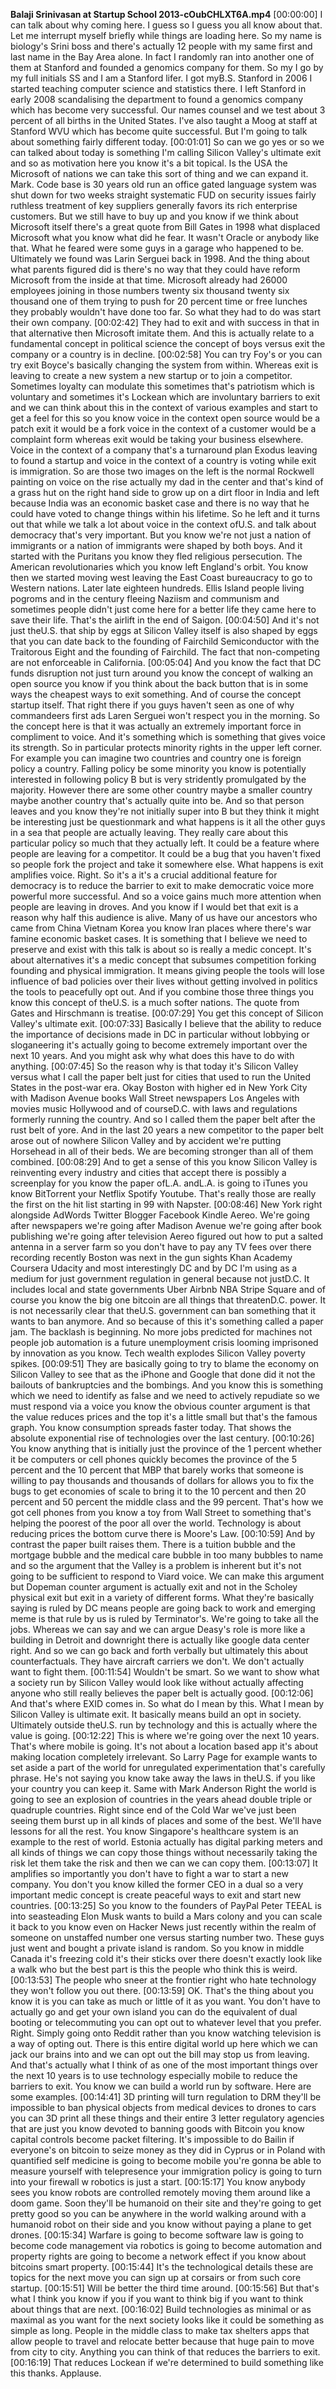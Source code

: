 **Balaji Srinivasan at Startup School 2013-cOubCHLXT6A.mp4**  \[00:00:00\] I can talk about why coming here. I guess so I guess you all know about that. Let me interrupt myself briefly while things are loading here. So my name is biology\'s Srini boss and there\'s actually 12 people with my same first and last name in the Bay Area alone. In fact I randomly ran into another one of them at Stanford and founded a genomics company for them. So my I go by my full initials SS and I am a Stanford lifer. I got myB.S. Stanford in 2006 I started teaching computer science and statistics there. I left Stanford in early 2008 scandalising the department to found a genomics company which has become very successful. Our names counsel and we test about 3 percent of all births in the United States. I\'ve also taught a Moog at staff at Stanford WVU which has become quite successful. But I\'m going to talk about something fairly different today.  \[00:01:01\] So can we go yes or so we can talked about today is something I\'m calling Silicon Valley\'s ultimate exit and so as motivation here you know it\'s a bit topical. Is the USA the Microsoft of nations we can take this sort of thing and we can expand it. Mark. Code base is 30 years old run an office gated language system was shut down for two weeks straight systematic FUD on security issues fairly ruthless treatment of key suppliers generally favors its rich enterprise customers. But we still have to buy up and you know if we think about Microsoft itself there\'s a great quote from Bill Gates in 1998 what displaced Microsoft what you know what did he fear. It wasn\'t Oracle or anybody like that. What he feared were some guys in a garage who happened to be. Ultimately we found was Larin Serguei back in 1998. And the thing about what parents figured did is there\'s no way that they could have reform Microsoft from the inside at that time. Microsoft already had 26000 employees joining in those numbers twenty six thousand twenty six thousand one of them trying to push for 20 percent time or free lunches they probably wouldn\'t have done too far. So what they had to do was start their own company.  \[00:02:42\] They had to exit and with success in that in that alternative then Microsoft imitate them. And this is actually relate to a fundamental concept in political science the concept of boys versus exit the company or a country is in decline.  \[00:02:58\] You can try Foy\'s or you can try exit Boyce\'s basically changing the system from within. Whereas exit is leaving to create a new system a new startup or to join a competitor. Sometimes loyalty can modulate this sometimes that\'s patriotism which is voluntary and sometimes it\'s Lockean which are involuntary barriers to exit and we can think about this in the context of various examples and start to get a feel for this so you know voice in the context open source would be a patch exit it would be a fork voice in the context of a customer would be a complaint form whereas exit would be taking your business elsewhere. Voice in the context of a company that\'s a turnaround plan Exodus leaving to found a startup and voice in the context of a country is voting while exit is immigration. So are those two images on the left is the normal Rockwell painting on voice on the rise actually my dad in the center and that\'s kind of a grass hut on the right hand side to grow up on a dirt floor in India and left because India was an economic basket case and there is no way that he could have voted to change things within his lifetime. So he left and it turns out that while we talk a lot about voice in the context ofU.S. and talk about democracy that\'s very important. But you know we\'re not just a nation of immigrants or a nation of immigrants were shaped by both boys. And it started with the Puritans you know they fled religious persecution. The American revolutionaries which you know left England\'s orbit. You know then we started moving west leaving the East Coast bureaucracy to go to Western nations. Later late eighteen hundreds. Ellis Island people living pogroms and in the century fleeing Naziism and communism and sometimes people didn\'t just come here for a better life they came here to save their life. That\'s the airlift in the end of Saigon.  \[00:04:50\] And it\'s not just theU.S. that ship by eggs at Silicon Valley itself is also shaped by eggs that you can date back to the founding of Fairchild Semiconductor with the Traitorous Eight and the founding of Fairchild. The fact that non-competing are not enforceable in California.  \[00:05:04\] And you know the fact that DC funds disruption not just turn around you know the concept of walking an open source you know if you think about the back button that is in some ways the cheapest ways to exit something. And of course the concept startup itself. That right there if you guys haven\'t seen as one of why commandeers first ads Laren Serguei won\'t respect you in the morning. So the concept here is that it was actually an extremely important force in compliment to voice. And it\'s something which is something that gives voice its strength. So in particular protects minority rights in the upper left corner. For example you can imagine two countries and country one is foreign policy a country. Falling policy be some minority you know is potentially interested in following policy B but is very stridently promulgated by the majority. However there are some other country maybe a smaller country maybe another country that\'s actually quite into be. And so that person leaves and you know they\'re not initially super into B but they think it might be interesting just be questionmark and what happens is it all the other guys in a sea that people are actually leaving. They really care about this particular policy so much that they actually left. It could be a feature where people are leaving for a competitor. It could be a bug that you haven\'t fixed so people fork the project and take it somewhere else. What happens is exit amplifies voice. Right. So it\'s a it\'s a crucial additional feature for democracy is to reduce the barrier to exit to make democratic voice more powerful more successful. And so a voice gains much more attention when people are leaving in droves. And you know if I would bet that exit is a reason why half this audience is alive. Many of us have our ancestors who came from China Vietnam Korea you know Iran places where there\'s war famine economic basket cases. It is something that I believe we need to preserve and exist with this talk is about so is really a medic concept. It\'s about alternatives it\'s a medic concept that subsumes competition forking founding and physical immigration. It means giving people the tools will lose influence of bad policies over their lives without getting involved in politics the tools to peacefully opt out. And if you combine those three things you know this concept of theU.S. is a much softer nations. The quote from Gates and Hirschmann is treatise.  \[00:07:29\] You get this concept of Silicon Valley\'s ultimate exit.  \[00:07:33\] Basically I believe that the ability to reduce the importance of decisions made in DC in particular without lobbying or sloganeering it\'s actually going to become extremely important over the next 10 years. And you might ask why what does this have to do with anything.  \[00:07:45\] So the reason why is that today it\'s Silicon Valley versus what I call the paper belt just for cities that used to run the United States in the post-war era. Okay Boston with higher ed in New York City with Madison Avenue books Wall Street newspapers Los Angeles with movies music Hollywood and of courseD.C. with laws and regulations formerly running the country. And so I called them the paper belt after the rust belt of yore. And in the last 20 years a new competitor to the paper belt arose out of nowhere Silicon Valley and by accident we\'re putting Horsehead in all of their beds. We are becoming stronger than all of them combined.  \[00:08:29\] And to get a sense of this you know Silicon Valley is reinventing every industry and cities that accept there is possibly a screenplay for you know the paper ofL.A. andL.A. is going to iTunes you know BitTorrent your Netflix Spotify Youtube. That\'s really those are really the first on the hit list starting in 99 with Napster.  \[00:08:46\] New York right alongside AdWords Twitter Blogger Facebook Kindle Aereo. We\'re going after newspapers we\'re going after Madison Avenue we\'re going after book publishing we\'re going after television Aereo figured out how to put a salted antenna in a server farm so you don\'t have to pay any TV fees over there recording recently Boston was next in the gun sights Khan Academy Coursera Udacity and most interestingly DC and by DC I\'m using as a medium for just government regulation in general because not justD.C. It includes local and state governments Uber Airbnb NBA Stripe Square and of course you know the big one bitcoin are all things that threatenD.C. power. It is not necessarily clear that theU.S. government can ban something that it wants to ban anymore. And so because of this it\'s something called a paper jam. The backlash is beginning. No more jobs predicted for machines not people job automation is a future unemployment crisis looming imprisoned by innovation as you know. Tech wealth explodes Silicon Valley poverty spikes.  \[00:09:51\] They are basically going to try to blame the economy on Silicon Valley to see that as the iPhone and Google that done did it not the bailouts of bankruptcies and the bombings. And you know this is something which we need to identify as false and we need to actively repudiate so we must respond via a voice you know the obvious counter argument is that the value reduces prices and the top it\'s a little small but that\'s the famous graph. You know consumption spreads faster today. That shows the absolute exponential rise of technologies over the last century.  \[00:10:26\] You know anything that is initially just the province of the 1 percent whether it be computers or cell phones quickly becomes the province of the 5 percent and the 10 percent that MBP that barely works that someone is willing to pay thousands and thousands of dollars for allows you to fix the bugs to get economies of scale to bring it to the 10 percent and then 20 percent and 50 percent the middle class and the 99 percent. That\'s how we got cell phones from you know a toy from Wall Street to something that\'s helping the poorest of the poor all over the world. Technology is about reducing prices the bottom curve there is Moore\'s Law.  \[00:10:59\] And by contrast the paper built raises them. There is a tuition bubble and the mortgage bubble and the medical care bubble in too many bubbles to name and so the argument that the Valley is a problem is inherent but it\'s not going to be sufficient to respond to Viard voice. We can make this argument but Dopeman counter argument is actually exit and not in the Scholey physical exit but exit in a variety of different forms. What they\'re basically saying is ruled by DC means people are going back to work and emerging meme is that rule by us is ruled by Terminator\'s. We\'re going to take all the jobs. Whereas we can say and we can argue Deasy\'s role is more like a building in Detroit and downright there is actually like google data center right. And so we can go back and forth verbally but ultimately this about counterfactuals. They have aircraft carriers we don\'t. We don\'t actually want to fight them.  \[00:11:54\] Wouldn\'t be smart. So we want to show what a society run by Silicon Valley would look like without actually affecting anyone who still really believes the paper belt is actually good.  \[00:12:06\] And that\'s where EXID comes in. So what do I mean by this. What I mean by Silicon Valley is ultimate exit. It basically means build an opt in society. Ultimately outside theU.S. run by technology and this is actually where the value is going.  \[00:12:22\] This is where we\'re going over the next 10 years. That\'s where mobile is going. It\'s not about a location based app it\'s about making location completely irrelevant. So Larry Page for example wants to set aside a part of the world for unregulated experimentation that\'s carefully phrase. He\'s not saying you know take away the laws in theU.S. if you like your country you can keep it. Same with Mark Anderson Right the world is going to see an explosion of countries in the years ahead double triple or quadruple countries. Right since end of the Cold War we\'ve just been seeing them burst up in all kinds of places and some of the best. We\'ll have lessons for all the rest. You know Singapore\'s healthcare system is an example to the rest of world. Estonia actually has digital parking meters and all kinds of things we can copy those things without necessarily taking the risk let them take the risk and then we can we can copy them.  \[00:13:07\] It amplifies so importantly you don\'t have to fight a war to start a new company. You don\'t you know killed the former CEO in a dual so a very important medic concept is create peaceful ways to exit and start new countries.  \[00:13:25\] So you know to the founders of PayPal Peter TEEAL is into seasteading Elon Musk wants to build a Mars colony and you can scale it back to you know even on Hacker News just recently within the realm of someone on unstaffed number one versus starting number two. These guys just went and bought a private island is random. So you know in middle Canada it\'s freezing cold it\'s their sticks over there doesn\'t exactly look like a walk who but the best part is this the people who think this is weird.  \[00:13:53\] The people who sneer at the frontier right who hate technology they won\'t follow you out there.  \[00:13:59\] OK. That\'s the thing about you know it is you can take as much or little of it as you want. You don\'t have to actually go and get your own island you can do the equivalent of dual booting or telecommuting you can opt out to whatever level that you prefer. Right. Simply going onto Reddit rather than you know watching television is a way of opting out. There is this entire digital world up here which we can jack our brains into and we can opt out the bill may stop us from leaving. And that\'s actually what I think of as one of the most important things over the next 10 years is to use technology especially mobile to reduce the barriers to exit. You know we can build a world run by software. Here are some examples.  \[00:14:41\] 3D printing will turn regulation to DRM they\'ll be impossible to ban physical objects from medical devices to drones to cars you can 3D print all these things and their entire 3 letter regulatory agencies that are just you know devoted to banning goods with Bitcoin you know capital controls become packet filtering. It\'s impossible to do Bailin if everyone\'s on bitcoin to seize money as they did in Cyprus or in Poland with quantified self medicine is going to become mobile you\'re gonna be able to measure yourself with telepresence your immigration policy is going to turn into your firewall w robotics is just a start.  \[00:15:17\] You know anybody sees you know robots are controlled remotely moving them around like a doom game. Soon they\'ll be humanoid on their site and they\'re going to get pretty good so you can be anywhere in the world walking around with a humanoid robot on their side and you know without paying a plane to get drones.  \[00:15:34\] Warfare is going to become software law is going to become code management via robotics is going to become automation and property rights are going to become a network effect if you know about bitcoins smart property.  \[00:15:44\] It\'s the technological details these are topics for the next move you can sign up at corsairs or from such core startup.  \[00:15:51\] Will be better the third time around.  \[00:15:56\] But that\'s what I think you know if you if you want to think big if you want to think about things that are next.  \[00:16:02\] Build technologies as minimal or as maximal as you want for the next society looks like it could be something as simple as long. People in the middle class to make tax shelters apps that allow people to travel and relocate better because that huge pain to move from city to city. Anything you can think of that reduces the barriers to exit.  \[00:16:19\] That reduces Lockean if we\'re determined to build something like this thanks. Applause. 
